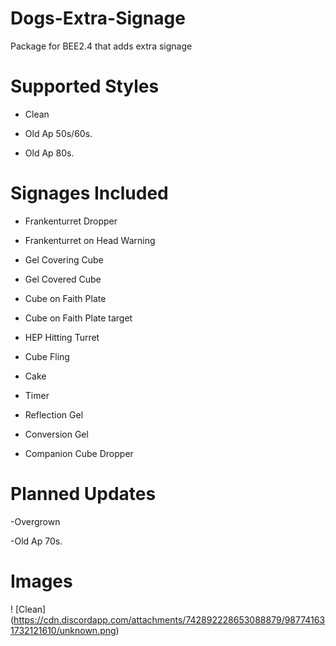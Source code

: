 # Dogs-Extra-Signage
Package for BEE2.4 that adds extra signage
# Supported Styles
- Clean

- Old Ap 50s/60s.

- Old Ap 80s.
# Signages Included
- Frankenturret Dropper

- Frankenturret on Head Warning

- Gel Covering Cube

- Gel Covered Cube

- Cube on Faith Plate

- Cube on Faith Plate target

- HEP Hitting Turret

- Cube Fling

- Cake

- Timer

- Reflection Gel

- Conversion Gel

- Companion Cube Dropper

# Planned Updates
-Overgrown

-Old Ap 70s. 
# Images
! [Clean] (https://cdn.discordapp.com/attachments/742892228653088879/987741631732121610/unknown.png)
